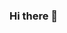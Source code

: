 ### Hi there 👋

<!--

![parrot_hd](https://user-images.githubusercontent.com/96802939/183565670-90116c0f-bf5e-4d00-bb4c-aa214f3dfc90.gif)

**arunlald/arunlald** is a ✨ _special_ ✨ repository because its `README.md` (this file) appears on your GitHub profile.

Here are some ideas to get you started:

- 🔭 I’m currently working on ...
- 🌱 I’m currently learning ...
- 👯 I’m looking to collaborate on ...
- 🤔 I’m looking for help with ...
- 💬 Ask me about ...
- 📫 How to reach me: ...
- 😄 Pronouns: ...
- ⚡ Fun fact: ...
-->
